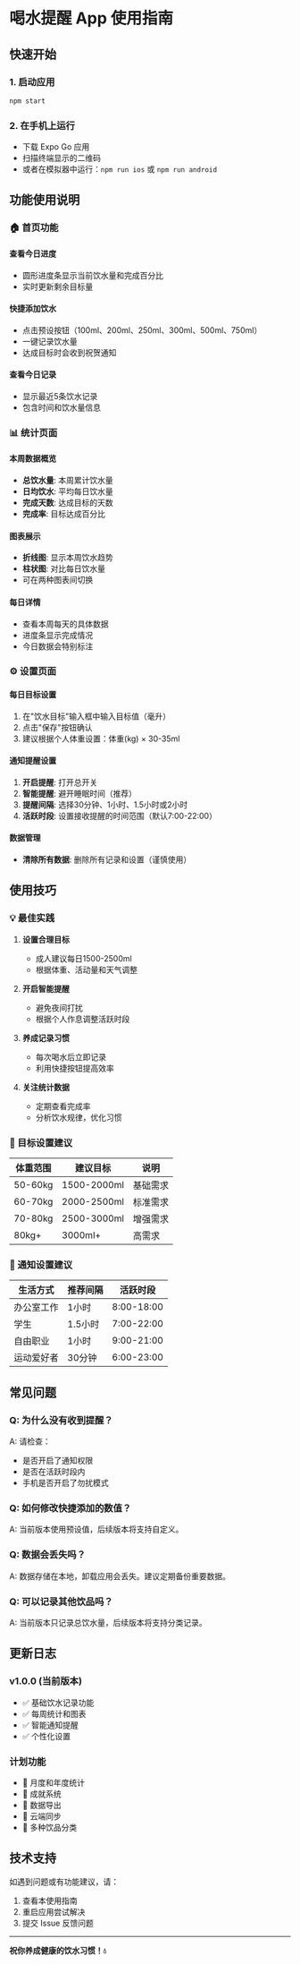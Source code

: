 # 喝水提醒 App 使用指南

## 快速开始

### 1. 启动应用
```bash
npm start
```

### 2. 在手机上运行
- 下载 Expo Go 应用
- 扫描终端显示的二维码
- 或者在模拟器中运行：`npm run ios` 或 `npm run android`

## 功能使用说明

### 🏠 首页功能

#### 查看今日进度
- 圆形进度条显示当前饮水量和完成百分比
- 实时更新剩余目标量

#### 快捷添加饮水
- 点击预设按钮（100ml、200ml、250ml、300ml、500ml、750ml）
- 一键记录饮水量
- 达成目标时会收到祝贺通知

#### 查看今日记录
- 显示最近5条饮水记录
- 包含时间和饮水量信息

### 📊 统计页面

#### 本周数据概览
- **总饮水量**: 本周累计饮水量
- **日均饮水**: 平均每日饮水量
- **完成天数**: 达成目标的天数
- **完成率**: 目标达成百分比

#### 图表展示
- **折线图**: 显示本周饮水趋势
- **柱状图**: 对比每日饮水量
- 可在两种图表间切换

#### 每日详情
- 查看本周每天的具体数据
- 进度条显示完成情况
- 今日数据会特别标注

### ⚙️ 设置页面

#### 每日目标设置
1. 在"饮水目标"输入框中输入目标值（毫升）
2. 点击"保存"按钮确认
3. 建议根据个人体重设置：体重(kg) × 30-35ml

#### 通知提醒设置
1. **开启提醒**: 打开总开关
2. **智能提醒**: 避开睡眠时间（推荐）
3. **提醒间隔**: 选择30分钟、1小时、1.5小时或2小时
4. **活跃时段**: 设置接收提醒的时间范围（默认7:00-22:00）

#### 数据管理
- **清除所有数据**: 删除所有记录和设置（谨慎使用）

## 使用技巧

### 💡 最佳实践

1. **设置合理目标**
   - 成人建议每日1500-2500ml
   - 根据体重、活动量和天气调整

2. **开启智能提醒**
   - 避免夜间打扰
   - 根据个人作息调整活跃时段

3. **养成记录习惯**
   - 每次喝水后立即记录
   - 利用快捷按钮提高效率

4. **关注统计数据**
   - 定期查看完成率
   - 分析饮水规律，优化习惯

### 🎯 目标设置建议

| 体重范围 | 建议目标 | 说明 |
|---------|---------|------|
| 50-60kg | 1500-2000ml | 基础需求 |
| 60-70kg | 2000-2500ml | 标准需求 |
| 70-80kg | 2500-3000ml | 增强需求 |
| 80kg+ | 3000ml+ | 高需求 |

### 📱 通知设置建议

| 生活方式 | 推荐间隔 | 活跃时段 |
|---------|---------|---------|
| 办公室工作 | 1小时 | 8:00-18:00 |
| 学生 | 1.5小时 | 7:00-22:00 |
| 自由职业 | 1小时 | 9:00-21:00 |
| 运动爱好者 | 30分钟 | 6:00-23:00 |

## 常见问题

### Q: 为什么没有收到提醒？
A: 请检查：
- 是否开启了通知权限
- 是否在活跃时段内
- 手机是否开启了勿扰模式

### Q: 如何修改快捷添加的数值？
A: 当前版本使用预设值，后续版本将支持自定义。

### Q: 数据会丢失吗？
A: 数据存储在本地，卸载应用会丢失。建议定期备份重要数据。

### Q: 可以记录其他饮品吗？
A: 当前版本只记录总饮水量，后续版本将支持分类记录。

## 更新日志

### v1.0.0 (当前版本)
- ✅ 基础饮水记录功能
- ✅ 每周统计和图表
- ✅ 智能通知提醒
- ✅ 个性化设置

### 计划功能
- 🔄 月度和年度统计
- 🔄 成就系统
- 🔄 数据导出
- 🔄 云端同步
- 🔄 多种饮品分类

## 技术支持

如遇到问题或有功能建议，请：
1. 查看本使用指南
2. 重启应用尝试解决
3. 提交 Issue 反馈问题

---

**祝你养成健康的饮水习惯！💧** 